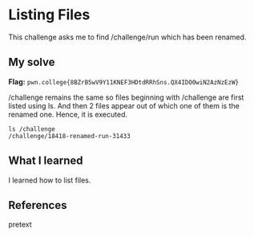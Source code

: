 # Listing Files
This challenge asks me to find /challenge/run which has been renamed.

## My solve
**Flag:** `pwn.college{8BZrB5wV9Y11KNEF3HDtdRRhSns.QX4IDO0wiN2AzNzEzW}`

/challenge remains the same so files beginning with /challenge are first listed using ls. And then 2 files appear out of which one of them is the renamed one. Hence, it is executed.
```
ls /challenge
/challenge/18418-renamed-run-31433
```


## What I learned
I learned how to list files.

## References 
pretext
